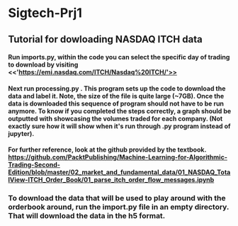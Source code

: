 # Sigtech-Prj1

## Tutorial for dowloading NASDAQ ITCH data

#### Run imports.py, within the code you can select the specific day of trading to download by visiting <<'https://emi.nasdaq.com/ITCH/Nasdaq%20ITCH/'>>

#### Next run processing.py . This program sets up the code to download the data and label it. Note, the size of the file is quite large (~7GB). Once the data is downloaded this sequence of program should not have to be run anymore. To know if you completed the steps correctly, a graph should be outputted with showcasing the volumes traded for each company. (Not exactly sure how it will show when it's run through .py program instead of jupyter).

#### For further reference, look at the github provided by the textbook. https://github.com/PacktPublishing/Machine-Learning-for-Algorithmic-Trading-Second-Edition/blob/master/02_market_and_fundamental_data/01_NASDAQ_TotalView-ITCH_Order_Book/01_parse_itch_order_flow_messages.ipynb


### To download the data that will be used to play around with the orderbook around, run the import.py file in an empty directory. That will download the data in the h5 format.

